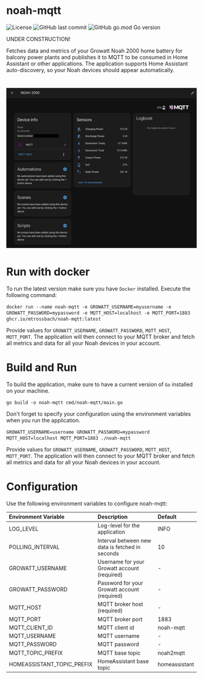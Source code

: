 # noah-mqtt
![License](https://img.shields.io/github/license/mtrossbach/noah-mqtt) ![GitHub last commit](https://img.shields.io/github/last-commit/mtrossbach/noah-mqtt) ![GitHub go.mod Go version](https://img.shields.io/github/go-mod/go-version/mtrossbach/noah-mqtt)

UNDER CONSTRUCTION!

Fetches data and metrics of your Growatt Noah 2000 home battery for balcony power plants and publishes it to MQTT to be consumed in Home Assistant or other applications.
The application supports Home Assistant auto-discovery, so your Noah devices should appear automatically.

# ![HomeAssistant screenshot](/assets/ha-screenshot.png)


# Run with docker

To run the latest version make sure you have `Docker` installed. Execute the following command:

```
docker run --name noah-mqtt -e GROWATT_USERNAME=myusername -e GROWATT_PASSWORD=mypassword -e MQTT_HOST=localhost -e MQTT_PORT=1883 ghcr.io/mtrossbach/noah-mqtt:latest
```

Provide values for `GROWATT_USERNAME`, `GROWATT_PASSWORD`, `MQTT_HOST`, `MQTT_PORT`. The application will then connect to your MQTT broker and fetch all metrics and data for all your Noah devices in your account.

# Build and Run

To build the application, make sure to have a current version of `Go` installed on your machine.

```
go build -o noah-mqtt cmd/noah-mqtt/main.go
```

Don't forget to specify your configuration using the environment variables when you run the application.

```
GROWATT_USERNAME=username GROWATT_PASSWORD=mypassword MQTT_HOST=localhost MQTT_PORT=1883 ./noah-mqtt
```

Provide values for `GROWATT_USERNAME`, `GROWATT_PASSWORD`, `MQTT_HOST`, `MQTT_PORT`. The application will then connect to your MQTT broker and fetch all metrics and data for all your Noah devices in your account.


# Configuration

Use the following environment variables to configure noah-mqtt:

| Environment Variable       | Description                                     | Default       |
|:---------------------------|:------------------------------------------------|:--------------|
| LOG_LEVEL                  | Log-level for the application                   | INFO          |
| POLLING_INTERVAL           | Interval between new data is fetched in seconds | 10            |
| GROWATT_USERNAME           | Username for your Growatt account (required)    | -             |
| GROWATT_PASSWORD           | Password for your Growatt account (required)    | -             |
| MQTT_HOST                  | MQTT broker host (required)                     | -             |
| MQTT_PORT                  | MQTT broker port                                | 1883          |
| MQTT_CLIENT_ID             | MQTT client id                                  | noah-mqtt     |
| MQTT_USERNAME              | MQTT username                                   | -             |
| MQTT_PASSWORD              | MQTT password                                   | -             |
| MQTT_TOPIC_PREFIX          | MQTT base topic                                 | noah2mqtt     |
| HOMEASSISTANT_TOPIC_PREFIX | HomeAssistant base topic                        | homeassistant |


